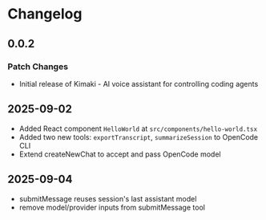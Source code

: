 # Changelog

## 0.0.2

### Patch Changes

- Initial release of Kimaki - AI voice assistant for controlling coding agents

## 2025-09-02

- Added React component `HelloWorld` at `src/components/hello-world.tsx`
- Added two new tools: `exportTranscript`, `summarizeSession` to OpenCode CLI
- Extend createNewChat to accept and pass OpenCode model

## 2025-09-04

- submitMessage reuses session's last assistant model
- remove model/provider inputs from submitMessage tool
